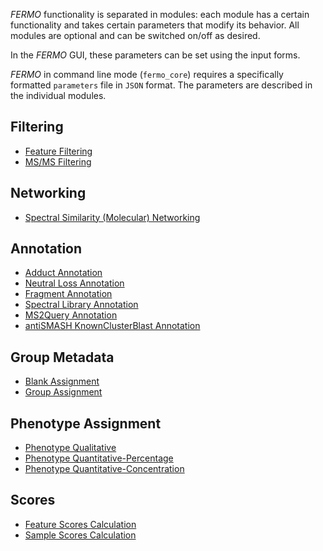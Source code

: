 *FERMO* functionality is separated in modules: each module has a certain functionality and takes certain parameters that modify its behavior. 
All modules are optional and can be switched on/off as desired.

In the *FERMO* GUI, these parameters can be set using the input forms. 

*FERMO* in command line mode (`fermo_core`) requires a specifically formatted `parameters` file in `JSON` format. 
The parameters are described in the individual modules.

## Filtering

- [Feature Filtering](filter.feature.md)
- [MS/MS Filtering](filter.msms.md)

## Networking

- [Spectral Similarity (Molecular) Networking](networking.md)

## Annotation

- [Adduct Annotation](annotation.adduct.md)
- [Neutral Loss Annotation](annotation.loss.md)
- [Fragment Annotation](annotation.fragment.md)
- [Spectral Library Annotation](annotation.userlib.md)
- [MS2Query Annotation](annotation.ms2query.md)
- [antiSMASH KnownClusterBlast Annotation](annotation.as_kcb.md)

## Group Metadata

- [Blank Assignment](metadata.blank.md)
- [Group Assignment](metadata.group_fold.md)

## Phenotype Assignment

- [Phenotype Qualitative](phenotype.qualitative.md)
- [Phenotype Quantitative-Percentage](phenotype.quant-percent.md)
- [Phenotype Quantitative-Concentration](phenotype.quant-concentr.md)

## Scores

- [Feature Scores Calculation](scores.features.md)
- [Sample Scores Calculation](scores.samples.md)


